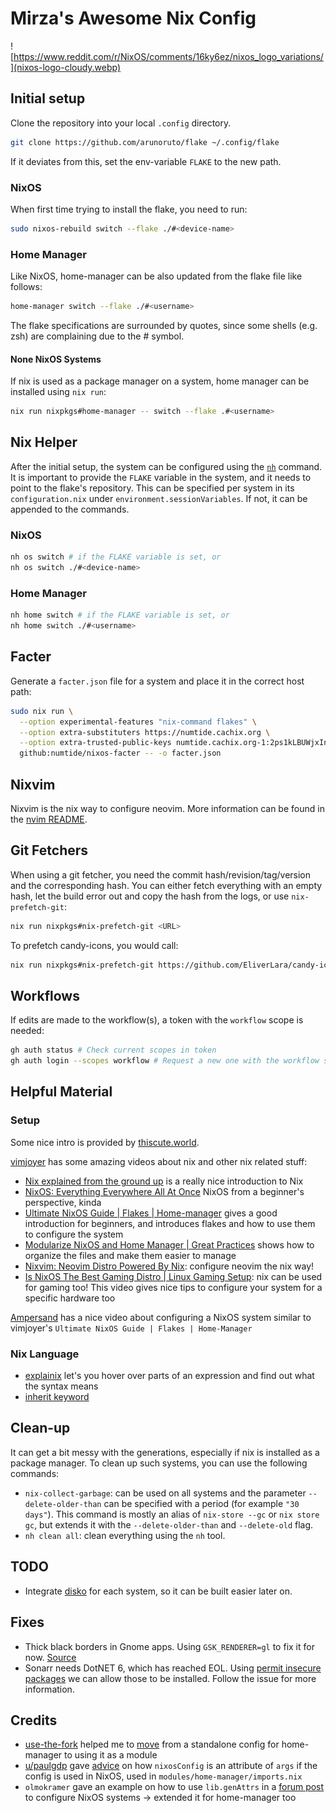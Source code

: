 # Mirza's Awesome Nix Config

<!-- ![https://www.reddit.com/r/NixOS/comments/16ky6ez/nixos_logo_variations/](https://preview.redd.it/nixos-logo-variations-v0-yr95r3otvsob1.png?width=1024&format=png&auto=webp&s=d0a14a613101103a31844ab60a711128286468a2) -->

![https://www.reddit.com/r/NixOS/comments/16ky6ez/nixos_logo_variations/](nixos-logo-cloudy.webp)

## Initial setup

Clone the repository into your local `.config` directory.

```sh
git clone https://github.com/arunoruto/flake ~/.config/flake
```

If it deviates from this, set the env-variable `FLAKE` to the new path.

### NixOS

When first time trying to install the flake, you need to run:

```sh
sudo nixos-rebuild switch --flake ./#<device-name>
```

### Home Manager

Like NixOS, home-manager can be also updated from the flake file like follows:

```sh
home-manager switch --flake ./#<username>
```

The flake specifications are surrounded by quotes, since some shells (e.g. zsh) are complaining due to the # symbol.

#### None NixOS Systems

If nix is used as a package manager on a system, home manager can be installed using `nix run`:

```sh
nix run nixpkgs#home-manager -- switch --flake .#<username>
```

## Nix Helper

After the initial setup, the system can be configured using the [`nh`](https://github.com/viperML/nh) command.
It is important to provide the `FLAKE` variable in the system, and it needs to point to the flake's repository.
This can be specified per system in its `configuration.nix` under `environment.sessionVariables`.
If not, it can be appended to the commands.

### NixOS

```sh
nh os switch # if the FLAKE variable is set, or
nh os switch ./#<device-name>
```

### Home Manager

```sh
nh home switch # if the FLAKE variable is set, or
nh home switch ./#<username>
```

## Facter

Generate a `facter.json` file for a system and place it in the correct host path:

```sh
sudo nix run \
  --option experimental-features "nix-command flakes" \
  --option extra-substituters https://numtide.cachix.org \
  --option extra-trusted-public-keys numtide.cachix.org-1:2ps1kLBUWjxIneOy1Ik6cQjb41X0iXVXeHigGmycPPE= \
  github:numtide/nixos-facter -- -o facter.json
```

## Nixvim

Nixvim is the nix way to configure neovim.
More information can be found in the [nvim README](../modules/home-manager/server/shell/nvim/README.md).

## Git Fetchers

When using a git fetcher, you need the commit hash/revision/tag/version and the corresponding hash.
You can either fetch everything with an empty hash, let the build error out and copy the hash from the logs,
or use `nix-prefetch-git`:

```sh
nix run nixpkgs#nix-prefetch-git <URL>
```

To prefetch candy-icons, you would call:

```sh
nix run nixpkgs#nix-prefetch-git https://github.com/EliverLara/candy-icons
```

## Workflows

If edits are made to the workflow(s), a token with the `workflow` scope is needed:

```sh
gh auth status # Check current scopes in token
gh auth login --scopes workflow # Request a new one with the workflow scope
```

## Helpful Material

### Setup

Some nice intro is provided by [thiscute.world](https://nixos-and-flakes.thiscute.world/).

[vimjoyer](https://www.youtube.com/@vimjoyer) has some amazing videos about nix and other nix related stuff:

- [Nix explained from the ground up](https://www.youtube.com/watch?v=5D3nUU1OVx8)
  is a really nice introduction to Nix
- [NixOS: Everything Everywhere All At Once](https://www.youtube.com/watch?v=CwfKlX3rA6E)
  NixOS from a beginner's perspective, kinda
- [Ultimate NixOS Guide | Flakes | Home-manager](https://www.youtube.com/watch?v=a67Sv4Mbxmc)
  gives a good introduction for beginners, and introduces flakes and how to use them to configure the system
- [Modularize NixOS and Home Manager | Great Practices](https://www.youtube.com/watch?v=vYc6IzKvAJQ)
  shows how to organize the files and make them easier to manage
- [Nixvim: Neovim Distro Powered By Nix](https://www.youtube.com/watch?v=b641h63lqy0):
  configure neovim the nix way!
- [Is NixOS The Best Gaming Distro | Linux Gaming Setup](https://www.youtube.com/watch?v=qlfm3MEbqYA):
  nix can be used for gaming too! This video gives nice tips to configure your system for a specific hardware too

[Ampersand](https://www.youtube.com/watch?v=nLwbNhSxLd4) has a nice video about configuring a NixOS system
similar to vimjoyer's `Ultimate NixOS Guide | Flakes | Home-Manager`

### Nix Language

- [explainix](https://zaynetro.com/explainix) let's you hover over parts of an expression
  and find out what the syntax means
- [inherit keyword](https://www.ersocon.net/articles/master-nix-inherit-keyword-in-5-minutes~c464b126-0d57-4971-9a87-2515f9aa8d19)

## Clean-up

It can get a bit messy with the generations, especially if nix is installed as a package manager.
To clean up such systems, you can use the following commands:

- `nix-collect-garbage`: can be used on all systems and the parameter `--delete-older-than`
  can be specified with a period (for example `"30 days"`).
  This command is mostly an alias of `nix-store --gc` or `nix store gc`,
  but extends it with the `--delete-older-than` and `--delete-old` flag.
- `nh clean all`: clean everything using the `nh` tool.

## TODO

- Integrate [disko](https://github.com/nix-community/disko) for each system,
  so it can be built easier later on.

## Fixes

- Thick black borders in Gnome apps. Using `GSK_RENDERER=gl` to fix it for now.
  [Source](https://gitlab.gnome.org/GNOME/gtk/-/issues/6890#note_2232593)
- Sonarr needs DotNET 6, which has reached EOL.
  Using [permit insecure packages](https://github.com/NixOS/nixpkgs/issues/360592#issuecomment-2513490613)
  we can allow those to be installed. Follow the issue for more information.

## Credits

- [use-the-fork](https://github.com/use-the-fork) helped me to [move](https://www.reddit.com/r/NixOS/comments/1eely7a/access_homemanager_config_from_my_nixos_config/) from a standalone config for home-manager to using it as a module
- [u/paulgdp](https://www.reddit.com/user/paulgdp/) gave [advice](https://www.reddit.com/r/NixOS/comments/19c5een/comment/kiwxy8b/?utm_source=share&utm_medium=web3x&utm_name=web3xcss&utm_term=1&utm_content=share_button) on how `nixosConfig` is an attribute of `args` if the config is used in NixOS, used in `modules/home-manager/imports.nix`
- `olmokramer` gave an example on how to use `lib.genAttrs` in a [forum post](https://discourse.nixos.org/t/flakes-how-to-automatically-set-machine-hostname-to-nixosconfiguration-name/45217/2) to configure NixOS systems → extended it for home-manager too
